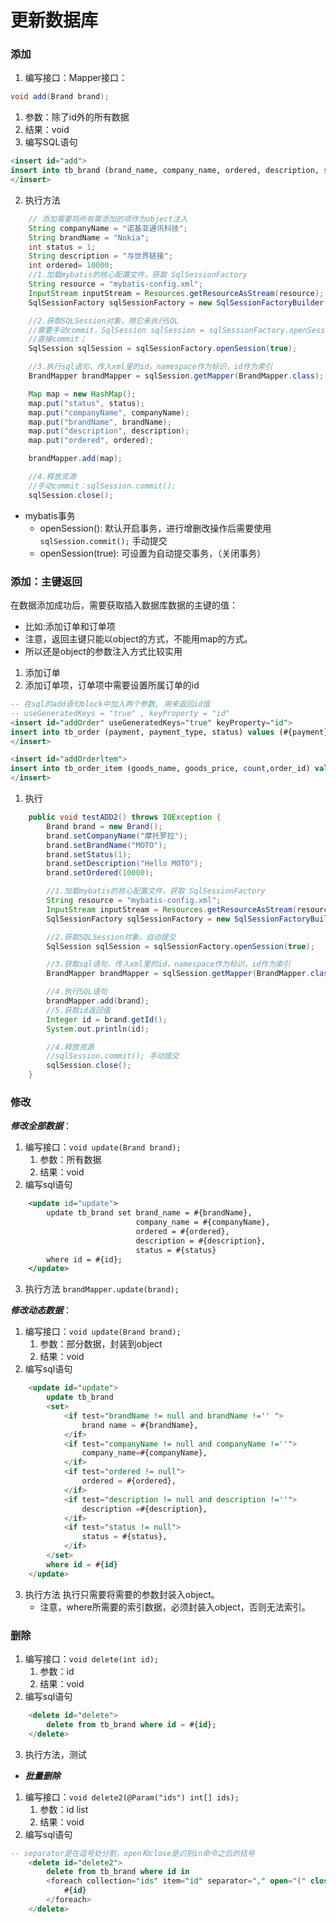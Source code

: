 # 更新数据库

### 添加
1. 编写接口：Mapper接口：
```java 
void add(Brand brand);
```
   1. 参数：除了id外的所有数据
   2. 结果：void
1. 编写SQL语句
```sql
<insert id="add">
insert into tb_brand (brand_name, company_name, ordered, description, status) values (#{brandName},#{companyName},#{ordered},#{description},#{status});
</insert>
```
2. 执行方法
```java
    // 添加需要将所有需添加的项作为object注入
    String companyName = "诺基亚通讯科技";
    String brandName = "Nokia";
    int status = 1;
    String description = "与世界链接";
    int ordered= 10000;
    //1.加载mybatis的核心配置文件，获取 SqlSessionFactory
    String resource = "mybatis-config.xml";
    InputStream inputStream = Resources.getResourceAsStream(resource);
    SqlSessionFactory sqlSessionFactory = new SqlSessionFactoryBuilder().build(inputStream);

    //2.获取SQLSession对象，用它来执行SQL
    //需要手动commit，SqlSession sqlSession = sqlSessionFactory.openSession();
    //直接commit；
    SqlSession sqlSession = sqlSessionFactory.openSession(true);

    //3.执行sql语句，传入xml里的id，namespace作为标识，id作为索引
    BrandMapper brandMapper = sqlSession.getMapper(BrandMapper.class);

    Map map = new HashMap();
    map.put("status", status);
    map.put("companyName", companyName);
    map.put("brandName", brandName);
    map.put("description", description);
    map.put("ordered", ordered);

    brandMapper.add(map);

    //4.释放资源
    //手动commit：sqlSession.commit();
    sqlSession.close();

```

* mybatis事务
  * openSession(): 默认开启事务，进行增删改操作后需要使用`sqlSession.commit();` 手动提交
  * openSession(true): 可设置为自动提交事务，（关闭事务）


### 添加：主键返回
在数据添加成功后，需要获取插入数据库数据的主键的值：
  * 比如:添加订单和订单项
  * 注意，返回主键只能以object的方式，不能用map的方式。
  * 所以还是object的参数注入方式比较实用
1. 添加订单
2. 添加订单项，订单项中需要设置所属订单的id
```sql
-- 在sql的add语句block中加入两个参数, 用来返回id值
-- useGeneratedKeys = "true" , keyProperty = "id"
<insert id="addOrder" useGeneratedKeys="true" keyProperty="id">
insert into tb_order (payment, payment_type, status) values (#{payment},#{paymentType},#{status});
</insert>

<insert id="addOrderltem">
insert into tb_order_item (goods_name, goods_price, count,order_id) values (#{goodsName},#{goodsPrice},#{count},#{orderld});
</insert>
```

1. 执行
```java
    public void testADD2() throws IOException {
        Brand brand = new Brand();
        brand.setCompanyName("摩托罗拉");
        brand.setBrandName("MOTO");
        brand.setStatus(1);
        brand.setDescription("Hello MOTO");
        brand.setOrdered(10000);

        //1.加载mybatis的核心配置文件，获取 SqlSessionFactory
        String resource = "mybatis-config.xml";
        InputStream inputStream = Resources.getResourceAsStream(resource);
        SqlSessionFactory sqlSessionFactory = new SqlSessionFactoryBuilder().build(inputStream);

        //2.获取SQLSession对象，自动提交
        SqlSession sqlSession = sqlSessionFactory.openSession(true);

        //3.获取sql语句，传入xml里的id，namespace作为标识，id作为索引
        BrandMapper brandMapper = sqlSession.getMapper(BrandMapper.class);

        //4.执行SQL语句
        brandMapper.add(brand);
        //5.获取id返回值
        Integer id = brand.getId();
        System.out.println(id);

        //4.释放资源
        //sqlSession.commit(); 手动提交
        sqlSession.close();
    }
```

### 修改

***修改全部数据***：
1. 编写接口：`void update(Brand brand);`
   1. 参数：所有数据
   2. 结果：void
2. 编写sql语句
```xml
    <update id="update">
        update tb_brand set brand_name = #{brandName},
                            company_name = #{companyName},
                            ordered = #{ordered},
                            description = #{description},
                            status = #{status}
        where id = #{id};
    </update>
```
3. 执行方法
`brandMapper.update(brand);`

***修改动态数据***：
1. 编写接口：`void update(Brand brand);`
   1. 参数：部分数据，封装到object
   2. 结果：void
2. 编写sql语句
```Sql
    <update id="update">
        update tb_brand
        <set>
            <if test="brandName != null and brandName !='' ">
                brand name = #{brandName},
            </if>
            <if test="companyName != null and companyName !=''">
                company_name=#{companyName},
            </if>
            <if test="ordered != null">
                ordered = #{ordered},
            </if>
            <if test="description != null and description !=''">
                description =#{description},
            </if>
            <if test="status != null">
                status = #{status},
            </if>
        </set>
        where id = #{id}
    </update>
```
3. 执行方法
   执行只需要将需要的参数封装入object。
      * 注意，where所需要的索引数据，必须封装入object，否则无法索引。

### 删除

1. 编写接口：`void delete(int id);`
   1. 参数：id
   2. 结果：void
2. 编写sql语句
```Sql
    <delete id="delete">
        delete from tb_brand where id = #{id};
    </delete>
```

3. 执行方法，测试
   

* ***批量删除***
  
1. 编写接口：`void delete2(@Param("ids") int[] ids);`
   1. 参数：id list
   2. 结果：void
2. 编写sql语句
```Sql
-- separator是在逗号处分割，open和close是识别in命令之后的括号
    <delete id="delete2">
        delete from tb_brand where id in
        <foreach collection="ids" item="id" separator="," open="(" close=")">
            #{id}
        </foreach>
    </delete>
```